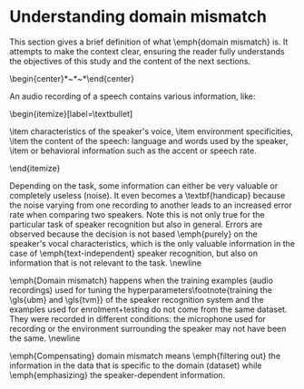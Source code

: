 # Understanding domain mismatch

This section gives a brief definition of what \emph{domain mismatch} is. It
attempts to make the context clear, ensuring the reader fully understands the
objectives of this study and the content of the next sections.

\begin{center}$\ast$~$\ast$~$\ast$\end{center}

An audio recording of a speech contains various information, like:

\begin{itemize}[label=\textbullet]

\item characteristics of the speaker's voice,
\item environment specificities,
\item the content of the speech: language and words used by the speaker,
\item or behavioral information such as the accent or speech rate.

\end{itemize}

Depending on the task, some information can either be very valuable or
completely useless (noise). It even becomes a \textbf{handicap} because the
noise varying from one recording to another leads to an increased error rate
when comparing two speakers. Note this is not only true for the particular task
of speaker recognition but also in general. Errors are observed because the
decision is not based \emph{purely} on the speaker's vocal characteristics,
which is the only valuable information in the case of \emph{text-independent}
speaker recognition, but also on information that is not relevant to the task.
\newline

\emph{Domain mismatch} happens when the training examples (audio recordings)
used for tuning the hyperparameters\footnote{training the \gls{ubm} and
\gls{tvm}} of the speaker recognition system and the examples used for
enrolment+testing do not come from the same dataset. They were recorded in
different conditions: the microphone used for recording or the environment
surrounding the speaker may not have been the same. \newline

\emph{Compensating} domain mismatch means \emph{filtering out} the information
in the data that is specific to the domain (dataset) while \emph{emphasizing}
the speaker-dependent information.

